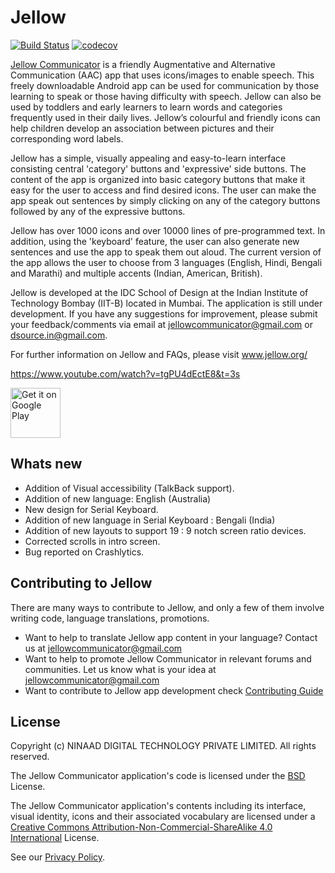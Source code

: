 # Jellow 
[![Build Status](https://travis-ci.com/jellow-aac/Jellow-Communicator.svg?branch=jellow-test-case-module-part-three)](https://travis-ci.com/jellow-aac/Jellow-Communicator)
[![codecov](https://codecov.io/gh/jellow-aac/Jellow-Communicator/branch/jellow-test-case-module-part-three/graph/badge.svg)](https://codecov.io/gh/jellow-aac/Jellow-Communicator)

[Jellow Communicator](http://jellow.org/) is a friendly Augmentative and Alternative Communication (AAC) app that uses icons/images to enable speech. This freely downloadable Android app can be used for communication by those learning to speak or those having difficulty with speech. Jellow can also be used by toddlers and early learners to learn words and categories frequently used in their daily lives. Jellow’s colourful and friendly icons can help children develop an association between pictures and their corresponding word labels.
                                                          
Jellow has a simple, visually appealing and easy-to-learn interface consisting central 'category' buttons and 'expressive' side buttons. The content of the app is organized into basic category buttons that make it easy for the user to access and find desired icons. The user can make the app speak out sentences by simply clicking on any of the category buttons followed by any of the expressive buttons. 
                                                          
Jellow has over 1000 icons and over 10000 lines of pre-programmed text. In addition, using the 'keyboard' feature, the user can also generate new sentences and use the app to speak them out aloud. The current version of the app allows the user to choose from 3 languages  (English, Hindi, Bengali and Marathi) and multiple accents (Indian, American, British). 
                                                          
Jellow is developed at the IDC School of Design at the Indian Institute of Technology Bombay (IIT-B) located in Mumbai. The application is still under development. If you have any suggestions for improvement, please submit your feedback/comments via email at jellowcommunicator@gmail.com or dsource.in@gmail.com. 
                                                          
For further information on Jellow and FAQs, please visit www.jellow.org/

[<https://www.youtube.com/watch?v=tgPU4dEctE8&t=3s>](https://www.youtube.com/watch?v=tgPU4dEctE8&t=3s)

[<img alt="Get it on Google Play" height="80" src="https://play.google.com/intl/en_us/badges/images/generic/en_badge_web_generic.png">](https://play.google.com/store/apps/details?id=com.dsource.idc.jellowintl&hl=en)



Whats new
----
- Addition of Visual accessibility (TalkBack support).
- Addition of new language: English (Australia)
- New design for Serial Keyboard.
- Addition of new language in Serial Keyboard : Bengali (India)
- Addition of new layouts to support 19 : 9 notch screen ratio devices.
- Corrected scrolls in intro screen.
- Bug reported on Crashlytics.

Contributing to Jellow
---
There are many ways to contribute to Jellow, and only a few of them involve writing code, language translations, promotions.

- Want to help to translate Jellow app content in your language? Contact us at jellowcommunicator@gmail.com
- Want to help to promote Jellow Communicator in relevant forums and communities. Let us know what is your idea at jellowcommunicator@gmail.com
- Want to contribute to Jellow app development check [Contributing Guide](https://github.com/jellow-aac/Jellow-Communicator/blob/master/CONTRIBUTING.md)

License
----

Copyright (c) NINAAD DIGITAL TECHNOLOGY PRIVATE LIMITED. All rights reserved.

The Jellow Communicator application's code is licensed under the [BSD](LICENSE.txt) License.

The Jellow Communicator application's contents including its interface, visual identity, icons and their associated vocabulary are licensed under a [Creative Commons Attribution-Non-Commercial-ShareAlike 4.0 International](https://creativecommons.org/licenses/by-nc-sa/4.0/)  License.

See our [Privacy Policy](http://jellow.org/privacypolicy/index.html).
